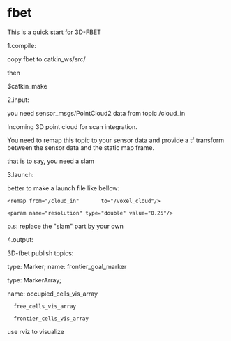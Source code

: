 # fbet
This is a quick start for 3D-FBET

1.compile:

copy fbet to catkin_ws/src/

then 

$catkin_make

2.input:

you need sensor_msgs/PointCloud2 data from topic /cloud_in

Incoming 3D point cloud for scan integration. 

You need to remap this topic to your sensor data and provide a tf transform between the sensor data and the static map frame.

that is to say, you need a slam

3.launch:

better to make a launch file like bellow:

<launch>

  <master auto="start"/>
  
  <include file="$(find openni2_launch)/launch/openni2.launch"/>
  
  <include file="$(find slam)/launch/slam.launch" > 
  
  </include>

  <node name="fbet_node" pkg="fbet" type="fbet_node">
  
    <remap from="/cloud_in"       to="/voxel_cloud"/>
    
    <param name="resolution" type="double" value="0.25"/>
    
  </node>

</launch>

p.s: replace the "slam" part by your own

4.output:

3D-fbet publish topics:

type: Marker; name: frontier_goal_marker

type: MarkerArray;

name: occupied_cells_vis_array

      free_cells_vis_array
      
      frontier_cells_vis_array

use rviz to visualize
